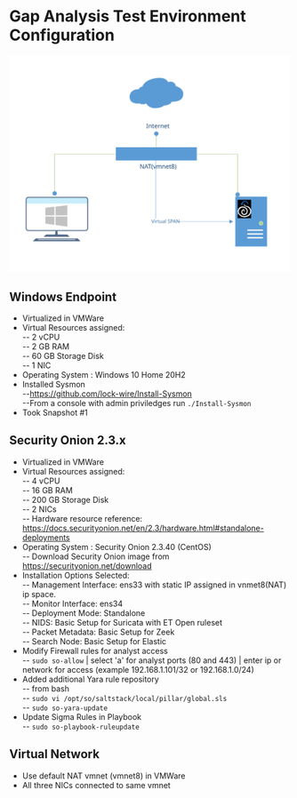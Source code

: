# Gap Analysis Test Environment Configuration
![Alt text](./Test_Environment.svg)

## Windows Endpoint
- Virtualized in VMWare
- Virtual Resources assigned: \
-- 2 vCPU \
-- 2 GB RAM \
-- 60 GB Storage Disk \
-- 1 NIC
- Operating System : Windows 10 Home 20H2
- Installed Sysmon \
--https://github.com/lock-wire/Install-Sysmon \
--From a console with admin priviledges run `./Install-Sysmon`
- Took Snapshot #1

## Security Onion 2.3.x
- Virtualized in VMWare
- Virtual Resources assigned: \
-- 4 vCPU \
-- 16 GB RAM \
-- 200 GB Storage Disk \
-- 2 NICs \
-- Hardware resource reference:  https://docs.securityonion.net/en/2.3/hardware.html#standalone-deployments
- Operating System : Security Onion 2.3.40 (CentOS) \
-- Download Security Onion image from https://securityonion.net/download
- Installation Options Selected: \
-- Management Interface: ens33 with static IP assigned in vnmet8(NAT) ip space. \
-- Monitor Interface: ens34 \
-- Deployment Mode: Standalone \
-- NIDS: Basic Setup for Suricata with ET Open ruleset \
-- Packet Metadata: Basic Setup for Zeek \
-- Search Node: Basic Setup for Elastic
- Modify Firewall rules for analyst access \
-- `sudo so-allow` | select 'a' for analyst ports (80 and 443) | enter ip or network for access (example 192.168.1.101/32 or 192.168.1.0/24)
- Added additional Yara rule repository \
-- from bash \
-- `sudo vi /opt/so/saltstack/local/pillar/global.sls` \
-- `sudo so-yara-update` 
- Update Sigma Rules in Playbook \
-- `sudo so-playbook-ruleupdate`

## Virtual Network
- Use default NAT vmnet (vmnet8) in VMWare
- All three NICs connected to same vmnet